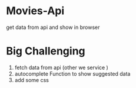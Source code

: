 # Movies-Api

get data from api and show in browser

# Big Challenging

1. fetch data from api (other we service )
2. autocomplete Function to show suggested data
3. add some css
